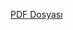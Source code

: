[PDF Dosyası](https://github.com/firat404engin/CSharp-ve-emgu--yuz-tanima-sistemli-kutuphane-otomasyonu/raw/main/firatengin.pdf)
